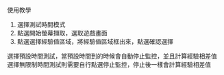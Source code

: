 使用教學
1. 選擇測試時間模式
2. 點選開始螢幕擷取，選取遊戲畫面
3. 點選選擇經驗值區域，將經驗值區域框出來，點選確認選擇

選擇預設時間測試，當預設時間到的時候會自動停止監控，並且計算經驗相差值
選擇無限制時間測試則需要自行點選停止監控，停止後一樣會計算經驗相差值
